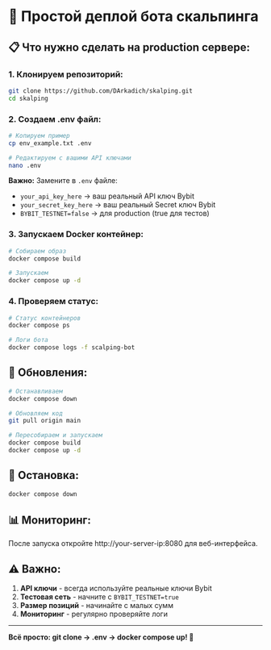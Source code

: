 # 🚀 Простой деплой бота скальпинга

## 📋 Что нужно сделать на production сервере:

### 1. **Клонируем репозиторий:**
```bash
git clone https://github.com/DArkadich/skalping.git
cd skalping
```

### 2. **Создаем .env файл:**
```bash
# Копируем пример
cp env_example.txt .env

# Редактируем с вашими API ключами
nano .env
```

**Важно:** Замените в `.env` файле:
- `your_api_key_here` → ваш реальный API ключ Bybit
- `your_secret_key_here` → ваш реальный Secret ключ Bybit
- `BYBIT_TESTNET=false` → для production (true для тестов)

### 3. **Запускаем Docker контейнер:**
```bash
# Собираем образ
docker compose build

# Запускаем
docker compose up -d
```

### 4. **Проверяем статус:**
```bash
# Статус контейнеров
docker compose ps

# Логи бота
docker compose logs -f scalping-bot
```

## 🔄 Обновления:

```bash
# Останавливаем
docker compose down

# Обновляем код
git pull origin main

# Пересобираем и запускаем
docker compose build
docker compose up -d
```

## 🛑 Остановка:

```bash
docker compose down
```

## 📊 Мониторинг:

После запуска откройте http://your-server-ip:8080 для веб-интерфейса.

## ⚠️ Важно:

1. **API ключи** - всегда используйте реальные ключи Bybit
2. **Тестовая сеть** - начните с `BYBIT_TESTNET=true`
3. **Размер позиций** - начинайте с малых сумм
4. **Мониторинг** - регулярно проверяйте логи

---

**Всё просто: git clone → .env → docker compose up! 🎯**
